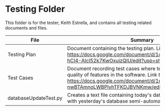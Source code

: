 # Testing Folder

This folder is for the tester, Keith Estrella, and contains all testing related documents and files.

|File|Summary|
|--------|-------------|
|Testing Plan | Document containing the testing plan. Link to drive: https://docs.google.com/document/d/1df1rJyM2FFURfLXgbuo-hCI4-AIcI52k7KwOxuizQlU/edit?usp=sharing |
|Test Cases | Document recording test cases where tester has assessed the quality of features in the software. Link to Drive: https://docs.google.com/document/d/1mG-r6HWh6JLti-qW-nwBTAmnoLWBPlyhTFKDJBVNKmw/edit?usp=sharing |
|databaseUpdateTest.py | Creates a text file containing today's database, it can compare with yesterday's database semi-automatically |
